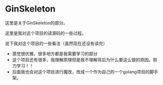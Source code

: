 # GinSkeleton

这里是关于GinSkeleton的部分。

这里是我对这个项目的读源码的一些过程。

说下我对这个项目的一些看法（虽然现在还没有读完）

* 感觉很优雅，很多地方都是我需要学习的部分
* 这个项目还有很多，我理解原理但是我不理解背后为什么要这么做的原因。努力学习！！
* 后面我也会对这个项目进行魔改，改成一个作为自己的一个golang项目的脚手架。
